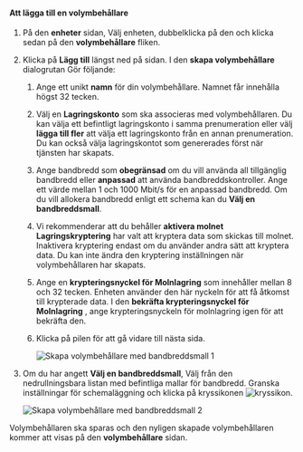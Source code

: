 <!--author=SharS last changed: 1/7/2016-->

#### <a name="to-add-a-volume-container"></a>Att lägga till en volymbehållare
1. På den **enheter** sidan, Välj enheten, dubbelklicka på den och klicka sedan på den **volymbehållare** fliken.
2. Klicka på **Lägg till** längst ned på sidan. I den **skapa volymbehållare** dialogrutan Gör följande:
   
   1. Ange ett unikt **namn** för din volymbehållare. Namnet får innehålla högst 32 tecken.
   2. Välj en **Lagringskonto** som ska associeras med volymbehållaren. Du kan välja ett befintligt lagringskonto i samma prenumeration eller välj **lägga till fler** att välja ett lagringskonto från en annan prenumeration. Du kan också välja lagringskontot som genererades först när tjänsten har skapats.
   3. Ange bandbredd som **obegränsad** om du vill använda all tillgänglig bandbredd eller **anpassad** att använda bandbreddskontroller. Ange ett värde mellan 1 och 1000 Mbit/s för en anpassad bandbredd. Om du vill allokera bandbredd enligt ett schema kan du **Välj en bandbreddsmall**.
   4. Vi rekommenderar att du behåller **aktivera molnet Lagringskryptering** har valt att kryptera data som skickas till molnet. Inaktivera kryptering endast om du använder andra sätt att kryptera data. Du kan inte ändra den kryptering inställningen när volymbehållaren har skapats.
   5. Ange en **krypteringsnyckel för Molnlagring** som innehåller mellan 8 och 32 tecken. Enheten använder den här nyckeln för att få åtkomst till krypterade data. I den **bekräfta krypteringsnyckel för Molnlagring** , ange krypteringsnyckeln för molnlagring igen för att bekräfta den. 
   6. Klicka på pilen för att gå vidare till nästa sida.
      
      ![Skapa volymbehållare med bandbreddsmall 1](./media/storsimple-add-volume-container/HCS_CreateVCBT1-include.png) 
3. Om du har angett **Välj en bandbreddsmall**, Välj från den nedrullningsbara listan med befintliga mallar för bandbredd. Granska inställningar för schemaläggning och klicka på kryssikonen ![kryssikon](./media/storsimple-configure-new-storage-account/HCS_CheckIcon-include.png).
   
    ![Skapa volymbehållare med bandbreddsmall 2](./media/storsimple-add-volume-container/HCS_CreateVCBT2-include.png) 

Volymbehållaren ska sparas och den nyligen skapade volymbehållaren kommer att visas på den **volymbehållare** sidan.

